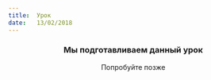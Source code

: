 ```yaml
---
title:  Урок
date:   13/02/2018
---
```


### <center>Мы подготавливаем данный урок</center>
<center>Попробуйте позже</center>